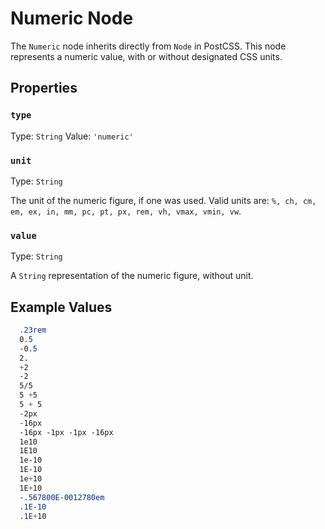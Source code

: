 # Numeric Node

The `Numeric` node inherits directly from `Node` in PostCSS. This node represents a numeric value, with or without designated CSS units.

## Properties

### `type`

Type: `String`
Value: `'numeric'`

### `unit`

Type: `String`<br>

The unit of the numeric figure, if one was used. Valid units are: `%, ch, cm, em, ex, in, mm, pc, pt, px, rem, vh, vmax, vmin, vw`.

### `value`

Type: `String`<br>

A `String` representation of the numeric figure, without unit.

## Example Values

```css
  .23rem
  0.5
  -0.5
  2.
  +2
  -2
  5/5
  5 +5
  5 + 5
  -2px
  -16px
  -16px -1px -1px -16px
  1e10
  1E10
  1e-10
  1E-10
  1e+10
  1E+10
  -.567800E-0012780em
  .1E-10
  .1E+10
```
